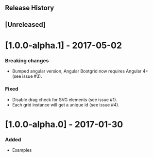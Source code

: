 Release History
---------------
## [Unreleased]

# [1.0.0-alpha.1] - 2017-05-02

### Breaking changes
- Bumped angular version, Angular Bootgrid now requires Angular 4+ (see issue #3).

### Fixed
- Disable drag check for SVG elements (see issue #1).
- Each grid instance will get a unique id (see issue #4).

# [1.0.0-alpha.0] - 2017-01-30

### Added
- Examples

